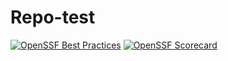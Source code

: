 # Repo-test
[![OpenSSF Best Practices](https://www.bestpractices.dev/projects/10233/badge)](https://www.bestpractices.dev/projects/10233)
[![OpenSSF Scorecard](htt‌ps://api.securityscorecards.dev/projects/github.com/mhod9es/Repo-test/9)](htt‌ps://securityscorecards.dev/viewer/?uri=github.com/mhod9es/Repo-test)
